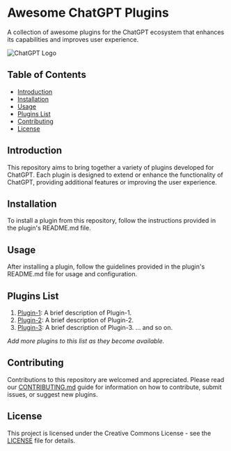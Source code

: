 
# Awesome ChatGPT Plugins

A collection of awesome plugins for the ChatGPT ecosystem that enhances its capabilities and improves user experience.

![ChatGPT Logo](./assets/chatgpt-logo.png)

## Table of Contents

- [Introduction](#introduction)
- [Installation](#installation)
- [Usage](#usage)
- [Plugins List](#plugins-list)
- [Contributing](#contributing)
- [License](#license)

## Introduction

This repository aims to bring together a variety of plugins developed for ChatGPT. Each plugin is designed to extend or enhance the functionality of ChatGPT, providing additional features or improving the user experience.

## Installation

To install a plugin from this repository, follow the instructions provided in the plugin's README.md file.

## Usage

After installing a plugin, follow the guidelines provided in the plugin's README.md file for usage and configuration.

## Plugins List

1. [Plugin-1](./path/to/plugin-1): A brief description of Plugin-1.
2. [Plugin-2](./path/to/plugin-2): A brief description of Plugin-2.
3. [Plugin-3](./path/to/plugin-3): A brief description of Plugin-3.
... and so on.

_Add more plugins to this list as they become available._

## Contributing

Contributions to this repository are welcomed and appreciated. Please read our [CONTRIBUTING.md](./CONTRIBUTING.md) guide for information on how to contribute, submit issues, or suggest new plugins.

## License

This project is licensed under the Creative Commons License - see the [LICENSE](./LICENSE) file for details.
